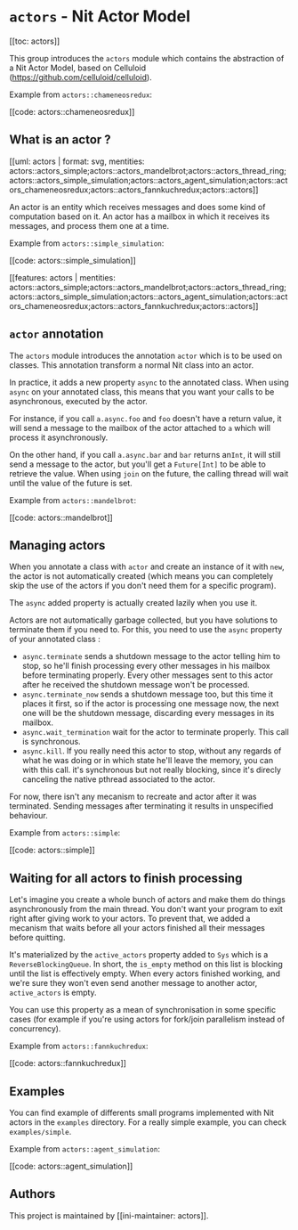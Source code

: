 # `actors` - Nit Actor Model

[[toc: actors]]

This group introduces the `actors` module which contains the abstraction of a Nit Actor Model,
based on Celluloid (https://github.com/celluloid/celluloid).

Example from `actors::chameneosredux`:

[[code: actors::chameneosredux]]

## What is an actor ?

[[uml: actors | format: svg, mentities: actors::actors_simple;actors::actors_mandelbrot;actors::actors_thread_ring;actors::actors_simple_simulation;actors::actors_agent_simulation;actors::actors_chameneosredux;actors::actors_fannkuchredux;actors::actors]]

An actor is an entity which receives messages and does some kind of computation based on it.
An actor has a mailbox in which it receives its messages, and process them one at a time.

Example from `actors::simple_simulation`:

[[code: actors::simple_simulation]]

[[features: actors | mentities: actors::actors_simple;actors::actors_mandelbrot;actors::actors_thread_ring;actors::actors_simple_simulation;actors::actors_agent_simulation;actors::actors_chameneosredux;actors::actors_fannkuchredux;actors::actors]]

## `actor` annotation

The `actors` module introduces the annotation `actor` which is to be used on classes.
This annotation transform a normal Nit class into an actor.

In practice, it adds a new property `async` to the annotated class.
When using `async` on your annotated class, this means that you want your calls to be asynchronous,
executed by the actor.

For instance, if you call `a.async.foo` and `foo` doesn't have a return value, it will send
a message to the mailbox of the actor attached to `a` which will process it asynchronously.

On the other hand, if you call `a.async.bar` and `bar` returns an`Int`, it will still send
a message to the actor, but you'll get a `Future[Int]` to be able to retrieve the value.
When using `join` on the future, the calling thread will wait until the value of the future is set.

Example from `actors::mandelbrot`:

[[code: actors::mandelbrot]]

## Managing actors

When you annotate a class with `actor` and create an instance of it with `new`, the actor is not
automatically created (which means you can completely skip the use of the actors if you
don't need them for a specific program).

The `async` added property is actually created lazily when you use it.

Actors are not automatically garbage collected, but you have solutions to terminate them
if you need to. For this, you need to use the `async` property of your annotated class :

* `async.terminate` sends a shutdown message to the actor telling him to stop, so he'll finish
  processing every other messages in his mailbox before terminating properly. Every other messages sent
  to this actor after he received the shutdown message won't be processed.
* `async.terminate_now` sends a shutdown message too, but this time it places it first, so
  if the actor is processing one message now, the next one will be the shutdown message, discarding
  every messages in its mailbox.
* `async.wait_termination` wait for the actor to terminate properly. This call is synchronous.
* `async.kill`. If you really need this actor to stop, without any regards of what he was doing
  or in which state he'll leave the memory, you can with this call. it's synchronous but not really
  blocking, since it's direcly canceling the native pthread associated to the actor.

For now, there isn't any mecanism to recreate and actor after it was terminated.
Sending messages after terminating it results in unspecified behaviour.

Example from `actors::simple`:

[[code: actors::simple]]

## Waiting for all actors to finish processing

Let's imagine you create a whole bunch of actors and make them do things asynchronously from the main thread.
You don't want your program to exit right after giving work to your actors.
To prevent that, we added a mecanism that waits before all your actors finished all their messages
before quitting.

It's materialized by the `active_actors` property added to `Sys` which is a `ReverseBlockingQueue`.
In short, the `is_empty` method on this list is blocking until the list is effectively empty.
When every actors finished working, and we're sure they won't even send another message to another
actor, `active_actors` is empty.

You can use this property as a mean of synchronisation in some specific cases (for example if you're
using actors for fork/join parallelism instead of concurrency).

Example from `actors::fannkuchredux`:

[[code: actors::fannkuchredux]]

## Examples

You can find example of differents small programs implemented with Nit actors in the `examples`
directory. For a really simple example, you can check `examples/simple`.

Example from `actors::agent_simulation`:

[[code: actors::agent_simulation]]

## Authors

This project is maintained by [[ini-maintainer: actors]].
